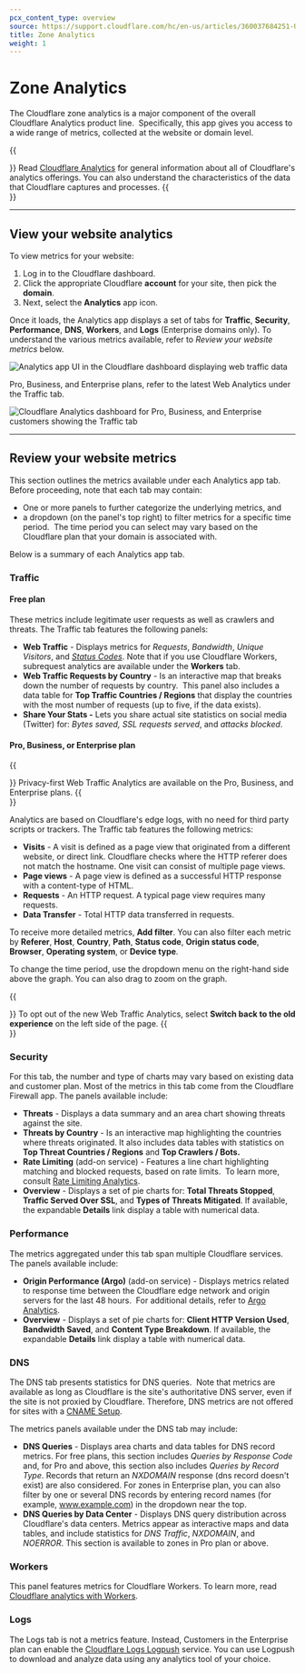 ```yaml
---
pcx_content_type: overview
source: https://support.cloudflare.com/hc/en-us/articles/360037684251-Understanding-Cloudflare-Site-Analytics
title: Zone Analytics
weight: 1
---
```


# Zone Analytics

The Cloudflare zone analytics is a major component of the overall Cloudflare Analytics product line.  Specifically, this app gives you access to a wide range of metrics, collected at the website or domain level.

{{<Aside type="note">}}
Read [Cloudflare Analytics](/analytics/faq/about-analytics/)
for general information about all of Cloudflare's analytics offerings.
You can also understand the characteristics of the data that Cloudflare
captures and processes.
{{</Aside>}}

___

## View your website analytics

To view metrics for your website:

1. Log in to the Cloudflare dashboard.
2. Click the appropriate Cloudflare **account** for your site, then pick the **domain**.
3. Next, select the **Analytics** app icon.

Once it loads, the Analytics app displays a set of tabs for **Traffic**, **Security**, **Performance**, **DNS**, **Workers**, and **Logs** (Enterprise domains only). To understand the various metrics available, refer to _Review your website metrics_ below.

![Analytics app UI in the Cloudflare dashboard displaying web traffic data](/images/support/hc-dash-analytics-dashboard_overview.png)

Pro, Business, and Enterprise plans, refer to the latest Web Analytics under the Traffic tab.

![Cloudflare Analytics dashboard for Pro, Business, and Enterprise customers showing the Traffic tab](/images/support/hc-dash-analytics-web_traffic.png)

___

## Review your website metrics

This section outlines the metrics available under each Analytics app tab. Before proceeding, note that each tab may contain:

-   One or more panels to further categorize the underlying metrics, and
-   a dropdown (on the panel's top right) to filter metrics for a specific time period.  The time period you can select may vary based on the Cloudflare plan that your domain is associated with.

Below is a summary of each Analytics app tab.

### Traffic

#### Free plan

These metrics include legitimate user requests as well as crawlers and threats. The Traffic tab features the following panels: 

-   **Web Traffic** - Displays metrics for _Requests_, _Bandwidth_, _Unique Visitors_, and [_Status Codes_](/analytics/account-and-zone-analytics/status-codes/). Note that if you use Cloudflare Workers, subrequest analytics are available under the **Workers** tab.
-   **Web Traffic Requests by Country** - Is an interactive map that breaks down the number of requests by country.  This panel also includes a data table for **Top Traffic Countries / Regions** that display the countries with the most number of requests (up to five, if the data exists).
-   **Share Your Stats -** Lets you share actual site statistics on social media (Twitter) for: _Bytes saved,_ _SSL requests served_, and _attacks blocked_.

#### Pro, Business, or Enterprise plan

{{<Aside type="note">}}
Privacy-first Web Traffic Analytics are available on the Pro, Business,
and Enterprise plans.
{{</Aside>}}

Analytics are based on Cloudflare's edge logs, with no need for third party scripts or trackers. The Traffic tab features the following metrics:

-   **Visits** - A visit is defined as a page view that originated from a different website, or direct link. Cloudflare checks where the HTTP referer does not match the hostname. One visit can consist of multiple page views. 
-   **Page views** - A page view is defined as a successful HTTP response with a content-type of HTML. 
-   **Requests** - An HTTP request. A typical page view requires many requests.
-   **Data Transfer** - Total HTTP data transferred in requests.

To receive more detailed metrics, **Add filter**. You can also filter each metric by **Referer**, **Host**, **Country**, **Path**, **Status code**, **Origin status code**, **Browser**, **Operating system**, or **Device type**. 

To change the time period, use the dropdown menu on the right-hand side above the graph. You can also drag to zoom on the graph.

{{<Aside type="note">}}
To opt out of the new Web Traffic Analytics, select **Switch back to the
old experience** on the left side of the page.
{{</Aside>}}

### Security

For this tab, the number and type of charts may vary based on existing data and customer plan. Most of the metrics in this tab come from the Cloudflare Firewall app. The panels available include:

-   **Threats** - Displays a data summary and an area chart showing threats against the site.
-   **Threats by Country** - Is an interactive map highlighting the countries where threats originated. It also includes data tables with statistics on **Top Threat Countries / Regions** and **Top Crawlers / Bots.**
-   **Rate Limiting** (add-on service) - Features a line chart highlighting matching and blocked requests, based on rate limits.  To learn more, consult [Rate Limiting Analytics](/waf/reference/legacy/old-rate-limiting/#analytics).
-   **Overview** - Displays a set of pie charts for: **Total Threats Stopped**, **Traffic Served Over SSL**, and **Types of Threats Mitigated**. If available, the expandable **Details** link display a table with numerical data.

### Performance

The metrics aggregated under this tab span multiple Cloudflare services.  The panels available include:

-   **Origin Performance (Argo)** (add-on service) - Displays metrics related to response time between the Cloudflare edge network and origin servers for the last 48 hours.  For additional details, refer to [Argo Analytics](/argo-smart-routing/analytics/).
-   **Overview** - Displays a set of pie charts for: **Client HTTP Version Used**, **Bandwidth Saved**, and **Content Type Breakdown**. If available, the expandable **Details** link display a table with numerical data.

### DNS

The DNS tab presents statistics for DNS queries.  Note that metrics are available as long as Cloudflare is the site's authoritative DNS server, even if the site is not proxied by Cloudflare. Therefore, DNS metrics are not offered for sites with a [CNAME Setup](/dns/zone-setups/partial-setup/).

The metrics panels available under the DNS tab may include:

-   **DNS Queries** - Displays area charts and data tables for DNS record metrics. For free plans, this section includes _Queries by Response Code_ and, for Pro and above, this section also includes _Queries by Record Type_. Records that return an _NXDOMAIN_ response (dns record doesn't exist) are also considered. For zones in Enterprise plan, you can also filter by one or several DNS records by entering record names (for example, www.example.com) in the dropdown near the top.
-   **DNS Queries by Data Center** - Displays DNS query distribution across Cloudflare's data centers. Metrics appear as interactive maps and data tables, and include statistics for _DNS Traffic_, _NXDOMAIN_, and _NOERROR_. This section is available to zones in Pro plan or above.

### Workers

This panel features metrics for Cloudflare Workers. To learn more, read [Cloudflare analytics with Workers](/analytics/account-and-zone-analytics/analytics-with-workers/).

### Logs

The Logs tab is not a metrics feature. Instead, Customers in the Enterprise plan can enable the [Cloudflare Logs Logpush](/logs/about/) service. You can use Logpush to download and analyze data using any analytics tool of your choice. 
